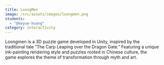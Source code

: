```yaml
---
title: LoongMen
image: /src/assets/images/loongmen.png
students:
  - "@keyue-huang"
category: interactivity
---
```

Loongmen is a 3D puzzle game developed in Unity, inspired by the traditional tale “The Carp Leaping over the Dragon Gate.” Featuring a unique ink-painting rendering style and puzzles rooted in Chinese culture, the game explores the theme of transformation through myth and art.